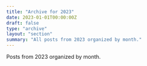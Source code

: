 ```yaml
---
title: "Archive for 2023"
date: 2023-01-01T00:00:00Z
draft: false
type: "archive"
layout: "section"
summary: "All posts from 2023 organized by month."
---
```


Posts from 2023 organized by month.
